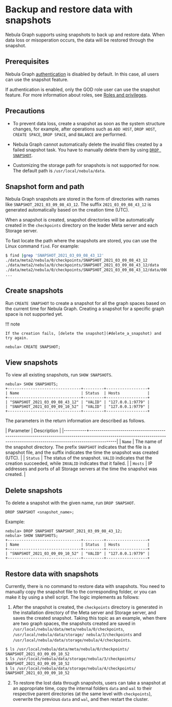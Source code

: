 # Backup and restore data with snapshots

Nebula Graph supports using snapshots to back up and restore data. When data loss or misoperation occurs, the data will be restored through the snapshot.

## Prerequisites

Nebula Graph [authentication](1.authentication/1.authentication.md) is disabled by default. In this case, all users can use the snapshot feature.

If authentication is enabled, only the GOD role user can use the snapshot feature. For more information about roles, see [Roles and privileges](1.authentication/3.role-list.md).

## Precautions

* To prevent data loss, create a snapshot as soon as the system structure changes, for example, after operations such as `ADD HOST`, `DROP HOST`, `CREATE SPACE`, `DROP SPACE`, and `BALANCE` are performed.

* Nebula Graph cannot automatically delete the invalid files created by a failed snapshot task. You have to manually delete them by using [`DROP SNAPSHOT`](#delete_a_snapshot).

* Customizing the storage path for snapshots is not supported for now. The default path is `/usr/local/nebula/data`.

## Snapshot form and path

Nebula Graph snapshots are stored in the form of directories with names like `SNAPSHOT_2021_03_09_08_43_12`. The suffix `2021_03_09_08_43_12` is generated automatically based on the creation time (UTC).

When a snapshot is created, snapshot directories will be automatically created in the `checkpoints` directory on the leader Meta server and each Storage server.

To fast locate the path where the snapshots are stored, you can use the Linux command `find`. For example:

```bash
$ find |grep 'SNAPSHOT_2021_03_09_08_43_12'
./data/meta2/nebula/0/checkpoints/SNAPSHOT_2021_03_09_08_43_12
./data/meta2/nebula/0/checkpoints/SNAPSHOT_2021_03_09_08_43_12/data
./data/meta2/nebula/0/checkpoints/SNAPSHOT_2021_03_09_08_43_12/data/000081.sst
...
```

## Create snapshots

Run `CREATE SNAPSHOT` to create a snapshot for all the graph spaces based on the current time for Nebula Graph. Creating a snapshot for a specific graph space is not supported yet.

!!! note

    If the creation fails, [delete the snapshot](#delete_a_snapshot) and try again.

```ngql
nebula> CREATE SNAPSHOT;
```

## View snapshots

To view all existing snapshots, run `SHOW SNAPSHOTS`.

```ngql
nebula> SHOW SNAPSHOTS;
+--------------------------------+---------+------------------+
| Name                           | Status  | Hosts            |
+--------------------------------+---------+------------------+
| "SNAPSHOT_2021_03_09_08_43_12" | "VALID" | "127.0.0.1:9779" |
| "SNAPSHOT_2021_03_09_09_10_52" | "VALID" | "127.0.0.1:9779" |
+--------------------------------+---------+------------------+
```

The parameters in the return information are described as follows.

| Parameter | Description                                                                                                                                                             |
|-----------+-------------------------------------------------------------------------------------------------------------------------------------------------------------------------|
| `Name`    | The name of the snapshot directory. The prefix `SNAPSHOT` indicates that the file is a snapshot file, and the suffix indicates the time the snapshot was created (UTC). |
| `Status`  | The status of the snapshot. `VALID` indicates that the creation succeeded, while `INVALID` indicates that it failed.                                                    |
| `Hosts`   | IP addresses and ports of all Storage servers at the time the snapshot was created.                                                                                     |

## Delete snapshots

To delete a snapshot with the given name, run `DROP SNAPSHOT`.

```ngql
DROP SNAPSHOT <snapshot_name>;
```

Example:

```ngql
nebula> DROP SNAPSHOT SNAPSHOT_2021_03_09_08_43_12;
nebula> SHOW SNAPSHOTS;
+--------------------------------+---------+------------------+
| Name                           | Status  | Hosts            |
+--------------------------------+---------+------------------+
| "SNAPSHOT_2021_03_09_09_10_52" | "VALID" | "127.0.0.1:9779" |
+--------------------------------+---------+------------------+
```

## Restore data with snapshots

Currently, there is no command to restore data with snapshots. You need to manually copy the snapshot file to the corresponding folder, or you can make it by using a shell script. The logic implements as follows:

1. After the snapshot is created, the `checkpoints` directory is generated in the installation directory of the Meta server and Storage server, and saves the created snapshot. Taking this topic as an example, when there are two graph spaces, the snapshots created are saved in `/usr/local/nebula/data/meta/nebula/0/checkpoints`, `/usr/local/nebula/data/storage/ nebula/3/checkpoints` and `/usr/local/nebula/data/storage/nebula/4/checkpoints`.

  ```bash
  $ ls /usr/local/nebula/data/meta/nebula/0/checkpoints/
  SNAPSHOT_2021_03_09_09_10_52
  $ ls /usr/local/nebula/data/storage/nebula/3/checkpoints/
  SNAPSHOT_2021_03_09_09_10_52
  $ ls /usr/local/nebula/data/storage/nebula/4/checkpoints/
  SNAPSHOT_2021_03_09_09_10_52
  ```

2. To restore the lost data through snapshots, users can take a snapshot at an appropriate time, copy the internal folders `data` and `wal` to their respective parent directories (at the same level with `checkpoints`), overwrite the previous `data` and `wal`, and then restart the cluster.

<!-- TODO

## Related documents

Besides snapshots, users can also use Backup&Restore (BR) to backup or restore Nebula Graph data. For more information, see [Backup&Restore](2.backup-restore/1.what-is-br.md).
-->
